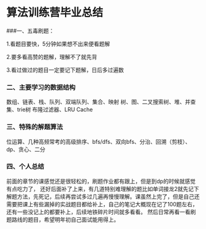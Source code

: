 # 算法训练营毕业总结
###一、五毒刷题：

1.看题目要快，5分钟如果想不出来便看题解

2.要多看高赞的题解，理解不了就先背

3.看过做过的题目一定要记下题解，日后多过遍数

### 二、主要学习的数据结构
数组、链表、栈、队列、双端队列、集合、映射
树、图、二叉搜索树、堆、并查集、trie树
布隆过滤器、LRU Cache
### 三、特殊的解题算法
位运算、几种高频常考的高级排序、bfs/dfs、双向bfs、分治、回溯（剪枝）、
dp、贪心、二分
### 四、个人总结
前面的章节的课感觉还是很轻松的，刷题作业都有跟上，但是到dp的时候就感觉有点吃力了，
还好后面补了上来，有几道特别难理解的题比如单词接龙2就先记下解题方法，先死记，后续再尝试多过几遍再慢慢理解。课虽然上完了，但是自己还需要把课上有些漏掉的实战题目都给补上，自己的笔记大概现在记了100题左右，还有一些没记上的都要补上，后续地铁碎片时间就多看看。
然后日常再看一看刷题路线的题目，希望明年初自己面试能用得上。

